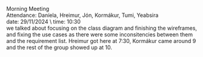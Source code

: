 Morning Meeting \
Attendance: Daníela, Hreimur, Jón, Kormákur, Tumi, Yeabsira \
date: 29/11/2024 \ 
time: 10:30 \
we talked about focusing on the class diagram and finishing the wireframes, and fixing the use cases as there were some inconsitencies between them and the requirement list. 
Hreimur got here at 7:30, Kormákur came around 9 and the rest of the group showed up at 10.